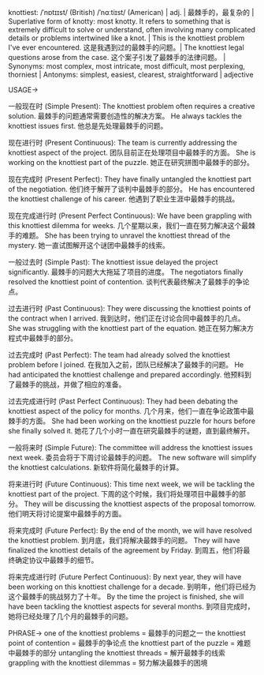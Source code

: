 knottiest: /ˈnɒtɪɪst/ (British) /ˈnɑːtiɪst/ (American) | adj. | 最棘手的，最复杂的 |  Superlative form of knotty: most knotty.  It refers to something that is extremely difficult to solve or understand, often involving many complicated details or problems intertwined like a knot. | This is the knottiest problem I've ever encountered. 这是我遇到过的最棘手的问题。|  The knottiest legal questions arose from the case.  这个案子引发了最棘手的法律问题。 | Synonyms: most complex, most intricate, most difficult, most perplexing, thorniest | Antonyms: simplest, easiest, clearest, straightforward | adjective


USAGE->

一般现在时 (Simple Present):
The knottiest problem often requires a creative solution.  最棘手的问题通常需要创造性的解决方案。
He always tackles the knottiest issues first. 他总是先处理最棘手的问题。

现在进行时 (Present Continuous):
The team is currently addressing the knottiest aspect of the project.  团队目前正在处理项目中最棘手的方面。
She is working on the knottiest part of the puzzle. 她正在研究拼图中最棘手的部分。

现在完成时 (Present Perfect):
They have finally untangled the knottiest part of the negotiation.  他们终于解开了谈判中最棘手的部分。
He has encountered the knottiest challenge of his career.  他遇到了职业生涯中最棘手的挑战。

现在完成进行时 (Present Perfect Continuous):
We have been grappling with this knottiest dilemma for weeks.  几个星期以来，我们一直在努力解决这个最棘手的难题。
She has been trying to unravel the knottiest thread of the mystery. 她一直试图解开这个谜团中最棘手的线索。

一般过去时 (Simple Past):
The knottiest issue delayed the project significantly.  最棘手的问题大大拖延了项目的进度。
The negotiators finally resolved the knottiest point of contention.  谈判代表最终解决了最棘手的争论点。

过去进行时 (Past Continuous):
They were discussing the knottiest points of the contract when I arrived.  我到达时，他们正在讨论合同中最棘手的几点。
She was struggling with the knottiest part of the equation.  她正在努力解决方程式中最棘手的部分。

过去完成时 (Past Perfect):
The team had already solved the knottiest problem before I joined.  在我加入之前，团队已经解决了最棘手的问题。
He had anticipated the knottiest challenge and prepared accordingly.  他预料到了最棘手的挑战，并做了相应的准备。

过去完成进行时 (Past Perfect Continuous):
They had been debating the knottiest aspect of the policy for months.  几个月来，他们一直在争论政策中最棘手的方面。
She had been working on the knottiest puzzle for hours before she finally solved it. 她花了几个小时一直在研究最棘手的谜题，直到最终解开。

一般将来时 (Simple Future):
The committee will address the knottiest issues next week. 委员会将于下周讨论最棘手的问题。
The new software will simplify the knottiest calculations.  新软件将简化最棘手的计算。

将来进行时 (Future Continuous):
This time next week, we will be tackling the knottiest part of the project.  下周的这个时候，我们将处理项目中最棘手的部分。
They will be discussing the knottiest aspects of the proposal tomorrow.  他们明天将讨论提案中最棘手的方面。

将来完成时 (Future Perfect):
By the end of the month, we will have resolved the knottiest problem. 到月底，我们将解决最棘手的问题。
They will have finalized the knottiest details of the agreement by Friday.  到周五，他们将最终确定协议中最棘手的细节。


将来完成进行时 (Future Perfect Continuous):
By next year, they will have been working on this knottiest challenge for a decade.  到明年，他们将已经为这个最棘手的挑战努力了十年。
By the time the project is finished, she will have been tackling the knottiest aspects for several months. 到项目完成时，她将已经处理了几个月的最棘手的问题。


PHRASE->
one of the knottiest problems = 最棘手的问题之一
the knottiest point of contention = 最棘手的争论点
the knottiest part of the puzzle = 难题中最棘手的部分
untangling the knottiest threads = 解开最棘手的线索
grappling with the knottiest dilemmas = 努力解决最棘手的困境
